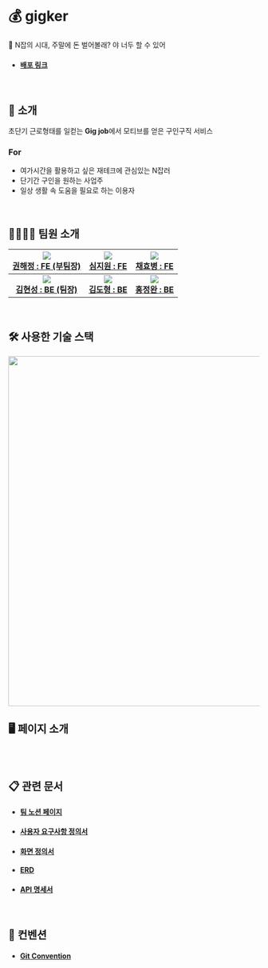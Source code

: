 # 💰 gigker

💸 N잡의 시대, 주말에 돈 벌어볼래? 야 너두 할 수 있어

- #### [배포 링크](http://gigker-front.s3-website.ap-northeast-2.amazonaws.com/)

<br>

## 📌 소개

초단기 근로형태를 일컫는 **Gig job**에서 모티브를 얻은 구인구직 서비스

### For
- 여가시간을 활용하고 싶은 재테크에 관심있는 N잡러
- 단기간 구인을 원하는 사업주
- 일상 생활 속 도움을 필요로 하는 이용자

<br>

## 👨‍👩‍👧‍👦 팀원 소개

|![](https://user-images.githubusercontent.com/110897995/215503535-94b0808a-b3e8-4272-b2cd-0c57a7eef194.jpg)<br>[권해정 : FE (부팀장)](https://github.com/dongrri22)|![](https://user-images.githubusercontent.com/110897995/215503541-9a04d9b3-9d26-4605-933a-ca7c83de997d.jpg)<br>[심지원 : FE](https://github.com/jannyshim)|![](https://user-images.githubusercontent.com/110897995/215503550-bac210e5-3a00-4dfc-8183-fa514d21bbf7.jpg)<br>[채효병 : FE](https://github.com/hyob12)|
|:-:|:-:|:-:|
|![](https://user-images.githubusercontent.com/110897995/215503501-e8dbadbf-4c7a-4981-b893-31d3cda9d27e.jpg)<br>[**김현성 : BE (팀장)**](https://github.com/harrisonk213)|![](https://user-images.githubusercontent.com/110897995/215503520-78518036-6c73-48f0-9beb-1dfba54e2351.jpg)<br>[**김도형 : BE**](https://github.com/maam6073)|![](https://user-images.githubusercontent.com/110897995/215503529-3f89ea96-4102-4462-9027-3f78e1720562.jpg)<br>[**홍정완 : BE**](https://github.com/H-JWANNA)|

<br>

## 🛠 사용한 기술 스택

<img src = "https://user-images.githubusercontent.com/110897995/215643324-bd698a30-de09-4dd1-92a3-2978ec4b7875.png" width = "700">

<br>

## 🖥️ 페이지 소개

![]()

<br>

## 📋 관련 문서

- #### [팀 노션 페이지](https://codestates.notion.site/bbe740afcc3d409ca26f4e192b4de6a6)
- #### [사용자 요구사항 정의서](https://docs.google.com/spreadsheets/d/1_UP8v0ChR9lM5k6XvYPkkuN6yLKx089cOstWr7aKPNc/edit?usp=sharing)
- #### [화면 정의서](https://www.figma.com/file/5GEMrbo4Uav5Zypu44zJyf/Untitled?node-id=2%3A2&t=KaEkhwQWLWxlXhMI-1)
- #### [ERD](https://www.erdcloud.com/d/FkuTrqEeJCdiin37E)
- #### [API 명세서](https://documenter.getpostman.com/view/23670475/2s8ZDU7QZU#c800e977-2f3a-4971-9371-35c4d63d6040)

<br>

## 🧾 컨벤션

- #### [Git Convention](https://github.com/codestates-seb/seb41_main_005/wiki/Convention)
